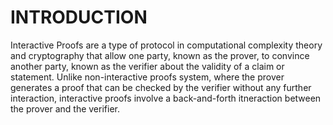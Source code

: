 # INTRODUCTION 

Interactive Proofs are a type of protocol in computational complexity theory and cryptography that allow one party, known as the prover, to convince another party, known as the verifier about the validity of a claim or statement. Unlike non-interactive proofs system, where the prover generates a proof that can be checked by the verifier without any further interaction, interactive proofs involve a back-and-forth itneraction between the prover and the verifier.
